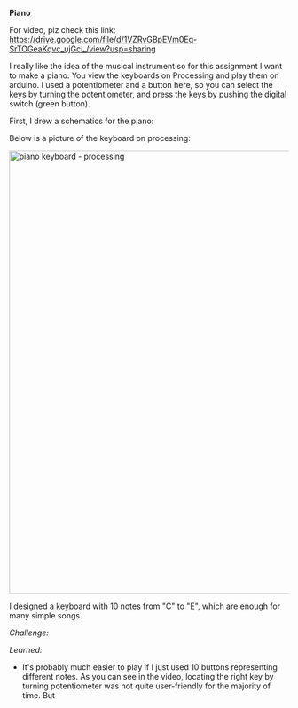 **Piano**

For video, plz check this link: https://drive.google.com/file/d/1VZRvGBpEVm0Eq-SrTOGeaKqvc_ujGci_/view?usp=sharing

I really like the idea of the musical instrument so for this assignment I want to make a piano. You view the keyboards on Processing and play them on arduino. I used a potentiometer and a button here, so you can select the keys by turning the potentiometer, and press the keys by pushing the digital switch (green button). 

First, I drew a schematics for the piano:


Below is a picture of the keyboard on processing:

<img width="799" alt="piano keyboard - processing" src="https://user-images.githubusercontent.com/89835320/142864009-68236124-2b94-4e1f-abed-224427f4e3cc.png">

I designed a keyboard with 10 notes from "C" to "E", which are enough for many simple songs.


*Challenge:*

*Learned:*
- It's probably much easier to play if I just used 10 buttons representing different notes. As you can see in the video, locating the right key by turning potentiometer was not quite user-friendly for the majority of time. But 



